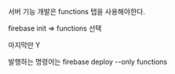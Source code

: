 서버 기능 개발은 functions 탭을 사용해야한다.

firebase init => functions 선택

마지막만 Y

발행하는 명령어는 firebase deploy --only functions